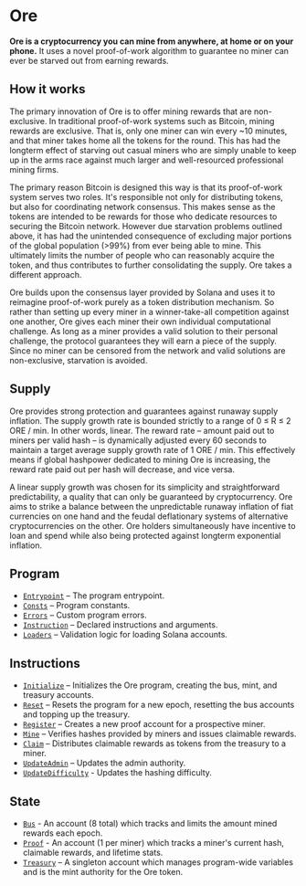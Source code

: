 # Ore

**Ore is a cryptocurrency you can mine from anywhere, at home or on your phone.** It uses a novel proof-of-work algorithm to guarantee no miner can ever be starved out from earning rewards. 


## How it works

The primary innovation of Ore is to offer mining rewards that are non-exclusive. In traditional proof-of-work systems such as Bitcoin, mining rewards are exclusive. That is, only one miner can win every ~10 minutes, and that miner takes home all the tokens for the round. This has had the longterm effect of starving out casual miners who are simply unable to keep up in the arms race against much larger and well-resourced professional mining firms.

The primary reason Bitcoin is designed this way is that its proof-of-work system serves two roles. It's responsible not only for distributing tokens, but also for coordinating network consensus. This makes sense as the tokens are intended to be rewards for those who dedicate resources to securing the Bitcoin network. However due starvation problems outlined above, it has had the unintended consequence of excluding major portions of the global population (>99%) from ever being able to mine. This ultimately limits the number of people who can reasonably acquire the token, and thus contributes to further consolidating the supply. Ore takes a different approach.

Ore builds upon the consensus layer provided by Solana and uses it to reimagine proof-of-work purely as a token distribution mechanism. So rather than setting up every miner in a winner-take-all competition against one another, Ore gives each miner their own individual computational challenge. As long as a miner provides a valid solution to their personal challenge, the protocol guarantees they will earn a piece of the supply. Since no miner can be censored from the network and valid solutions are non-exclusive, starvation is avoided.


## Supply

Ore provides strong protection and guarantees against runaway supply inflation. The supply growth rate is bounded strictly to a range of 0 ≤ R ≤ 2 ORE / min. In other words, linear. The reward rate – amount paid out to miners per valid hash – is dynamically adjusted every 60 seconds to maintain a target average supply growth rate of 1 ORE / min. This effectively means if global hashpower dedicated to mining Ore is increasing, the reward rate paid out per hash will decrease, and vice versa. 

A linear supply growth was chosen for its simplicity and straightforward predictability, a quality that can only be guaranteed by cryptocurrency. Ore aims to strike a balance between the unpredictable runaway inflation of fiat currencies on one hand and the feudal deflationary systems of alternative cryptocurrencies on the other. Ore holders simultaneously have incentive to loan and spend while also being protected against longterm exponential inflation.


## Program
- [`Entrypoint`](src/lib.rs) – The program entrypoint.
- [`Consts`](src/consts.rs) – Program constants.
- [`Errors`](src/error.rs) – Custom program errors.
- [`Instruction`](src/instruction.rs) – Declared instructions and arguments.
- [`Loaders`](src/loaders.rs) – Validation logic for loading Solana accounts.

## Instructions
- [`Initialize`](src/processor/initialize.rs) – Initializes the Ore program, creating the bus, mint, and treasury accounts.
- [`Reset`](src/processor/reset.rs) – Resets the program for a new epoch, resetting the bus accounts and topping up the treasury.
- [`Register`](src/processor/register.rs) – Creates a new proof account for a prospective miner.
- [`Mine`](src/processor/mine.rs) – Verifies hashes provided by miners and issues claimable rewards.
- [`Claim`](src/processor/claim.rs) – Distributes claimable rewards as tokens from the treasury to a miner.
- [`UpdateAdmin`](src/processor/update_admin.rs) – Updates the admin authority.
- [`UpdateDifficulty`](src/processor/update_difficulty.rs) - Updates the hashing difficulty.

## State
 - [`Bus`](src/state/bus.rs) - An account (8 total) which tracks and limits the amount mined rewards each epoch.
 - [`Proof`](src/state/proof.rs) - An account (1 per miner) which tracks a miner's current hash, claimable rewards, and lifetime stats.
 - [`Treasury`](src/state/treasury.rs) – A singleton account which manages program-wide variables and is the mint authority for the Ore token.

